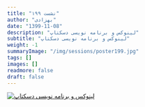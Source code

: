 ```yaml
---
title: "نشست ۱۹۹"
author: "بهزادی"
date: "1399-11-08"
description: "لینوکس و برنامه نویسی دسکتاپ"
subtitle: "لینوکس و برنامه نویسی دسکتاپ"
weight: -1
summaryImage: "/img/sessions/poster199.jpg"
tags: []
images: []
readmore: false
draft: false
---
```

[![لینوکس و برنامه نویسی دسکتاپ](/img/sessions/poster199.jpg)](/img/sessions/poster199.jpg)
